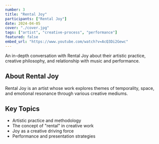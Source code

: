 ```yaml
---
number: 3
title: "Rental Joy"
participants: ["Rental Joy"]
date: 2024-04-05
cover: "./cover.jpg"
tags: ["artist", "creative-process", "performance"]
featured: false
embed_url: "https://www.youtube.com/watch?v=AcQ3Di2Gewc"
---
```


An in-depth conversation with Rental Joy about their artistic practice, creative philosophy, and relationship with music and performance.

## About Rental Joy

Rental Joy is an artist whose work explores themes of temporality, space, and emotional resonance through various creative mediums.

## Key Topics

- Artistic practice and methodology
- The concept of "rental" in creative work
- Joy as a creative driving force
- Performance and presentation strategies